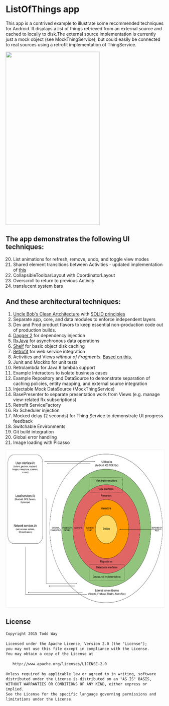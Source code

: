 # ListOfThings app
This app is a contrived example to illustrate some recommended techniques for Android. It displays a list of things retrieved from an external source and cached to locally to disk.The external source implementation is currently just a mock object (see MockThingService), but could easily be connected to real sources using a retrofit implementation of ThingService.

<img src="art/list.gif" width="300" height="550"/>
 
## The app demonstrates the following UI techniques: 
 20. List animations for refresh, remove, undo, and toggle view modes
 21. Shared element transitions between Activities - updated implementation of [this](https://github.com/toddway/MaterialTransitions)
 10. CollapsibleToolbarLayout with CoordinatorLayout
 22. Overscroll to return to previous Activity
 23. translucent system bars


## And these architectural techniques:
1. [Uncle Bob's Clean Artchitecture](https://blog.8thlight.com/uncle-bob/2012/08/13/the-clean-architecture.html) with [SOLID principles](http://blog.cleancoder.com/uncle-bob/2016/01/04/ALittleArchitecture.html)
2. Separate app, core, and data modules to enforce independent layers 
2. Dev and Prod product flavors to keep essential non-production code out of production builds. 
3. [Dagger 2](https://engineering.circle.com/instrumentation-testing-with-dagger-mockito-and-espresso-f07b5f62a85b#.ssgoilb3y) for dependency injection
4. [RxJava](http://blog.danlew.net/2014/09/15/grokking-rxjava-part-1/) for asynchronous data operations
5. [Shelf](https://github.com/toddway/Shelf) for basic object disk caching
6. [Retrofit](http://square.github.io/retrofit/) for web service integration
9. Activities and Views _without of Fragments_.  [Based on this.](https://corner.squareup.com/2014/10/advocating-against-android-fragments.html)
7. Junit and Mockito for unit tests
8. Retrolambda for Java 8 lambda support
2. Example Interactors to isolate business cases
2. Example Repository and DataSource to demonstrate separation of caching policies, entity mapping, and external source integration
2. Injectable Mock DataSource (MockThingService)
10. BasePresenter to separate presentation work from Views (e.g. manage view-related Rx subscriptions)
14. Retrofit ServiceFactory
15. Rx Scheduler injection
16. Mocked delay (2 seconds) for Thing Service to demonstrate UI progress feedback
17. Switchable Environments
18. Git build integration
19. Global error handling
12. Image loading with Picasso


<img src="art/mobile-architecture-diagram.svg" width="680" height="500" style="border:1px solid #eeeeee"/>


License
-------

    Copyright 2015 Todd Way

    Licensed under the Apache License, Version 2.0 (the "License");
    you may not use this file except in compliance with the License.
    You may obtain a copy of the License at

       http://www.apache.org/licenses/LICENSE-2.0

    Unless required by applicable law or agreed to in writing, software
    distributed under the License is distributed on an "AS IS" BASIS,
    WITHOUT WARRANTIES OR CONDITIONS OF ANY KIND, either express or implied.
    See the License for the specific language governing permissions and
    limitations under the License.






